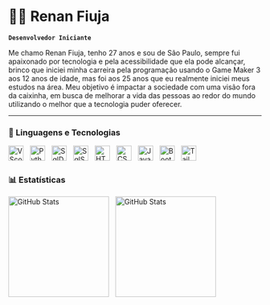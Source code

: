# 🧑‍💻 Renan Fiuja

**`Desenvolvedor Iniciante`**

Me chamo Renan Fiuja, tenho 27 anos e sou de São Paulo, sempre fui apaixonado por tecnologia e pela acessibilidade que ela pode alcançar, brinco que iniciei minha carreira pela programação usando o Game Maker 3 aos 12 anos de idade, mas foi aos 25 anos que eu realmente iniciei meus estudos na área. Meu objetivo é impactar a sociedade com uma visão fora da caixinha, em busca de melhorar a vida das pessoas ao redor do mundo utilizando o melhor que a tecnologia puder oferecer.

---

### 🤖 Linguagens e Tecnologias
<img 
    align="left" 
    alt="VScode" 
    title="VScode"
    width="30px" 
    style="padding-right: 10px;" 
    src="https://cdn.jsdelivr.net/gh/devicons/devicon@latest/icons/vscode/vscode-original.svg" 
/>
<img 
    align="left" 
    alt="Python" 
    title="Python"
    width="30px" 
    style="padding-right: 10px;" 
    src="https://cdn.jsdelivr.net/gh/devicons/devicon@latest/icons/python/python-original.svg" 
/>
<img 
    align="left" 
    alt="SqlDeveloper" 
    title="SqlDeveloper"
    width="30px" 
    style="padding-right: 10px;" 
    src="https://cdn.jsdelivr.net/gh/devicons/devicon@latest/icons/sqldeveloper/sqldeveloper-original.svg"
/>
<img 
    align="left" 
    alt="SqlServer" 
    title="SqlServer"
    width="30px" 
    style="padding-right: 10px;" 
    src="https://cdn.jsdelivr.net/gh/devicons/devicon@latest/icons/microsoftsqlserver/microsoftsqlserver-original.svg"
/>
<img 
    align="left" 
    alt="HTML"
    title="HTML" 
    width="30px" 
    style="padding-right: 10px;" 
    src="https://cdn.jsdelivr.net/gh/devicons/devicon@latest/icons/html5/html5-original.svg" 
/>
<img 
    align="left" 
    alt="CSS" 
    title="CSS"
    width="30px" 
    style="padding-right: 10px;" 
    src="https://cdn.jsdelivr.net/gh/devicons/devicon@latest/icons/css3/css3-original.svg" 
/>
<img 
    align="left" 
    alt="JavaScript" 
    title="JavaScript"
    width="30px" 
    style="padding-right: 10px;" 
    src="https://cdn.jsdelivr.net/gh/devicons/devicon@latest/icons/javascript/javascript-original.svg" 
/>
<img 
    align="left" 
    alt="Bootstrap"
    title="Bootstrap" 
    width="30px" 
    style="padding-right: 10px;" 
    src="https://cdn.jsdelivr.net/gh/devicons/devicon@latest/icons/bootstrap/bootstrap-original.svg" 
/>
<img 
    align="left" 
    alt="Tailwind" 
    title="Tailwind"
    width="30px" 
    style="padding-right: 10px;" 
    src="https://cdn.jsdelivr.net/gh/devicons/devicon@latest/icons/tailwindcss/tailwindcss-original.svg" 
/> 
            
          
<br/>
<br/>

### 📊 Estatísticas

<p
    
  <img 
    align="left" 
    alt="GitHub Stats" 
    height="200" 
    style="padding-right: 10px;" 
    src="https://github-readme-stats.vercel.app/api?username=Fiujah&show_icons=true&theme=tokyonight&include_all_commits=true&locale=pt-br" 
  />

<img 
      align="left" 
      alt="GitHub Stats" 
      height="200"
      style="padding-right: 10px;"
      src="https://github-readme-stats.vercel.app/api/top-langs/?username=Fiujah&theme=tokyonight&layout=compact&custom_title=Tecnologias&langs_count=9" 
  />
 
</p>
